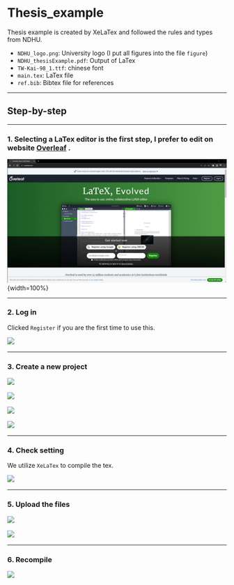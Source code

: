 # Thesis_example

Thesis example is created by XeLaTex and followed the rules and types from NDHU.

* `NDHU_logo.png`: University logo (I put all figures into the file `figure`)
* `NDHU_thesisExample.pdf`: Output of LaTex
* `TW-Kai-98_1.ttf`: chinese font
* `main.tex`: LaTex file
* `ref.bib`: Bibtex file for references

****

## Step-by-step

****

### 1. Selecting a LaTex editor is the first step, I prefer to edit on website [Overleaf](https://www.overleaf.com/) .

![](figure\overleaf_web.jpg){width=100%}

****

### 2. Log in

Clicked `Register` if you are the first time to use this.

![](C:\Yi-Hsin\NDHU_thesisExample\figure\overleaf_login.jpg)

****

### 3. Create a new project

![](C:\Yi-Hsin\NDHU_thesisExample\figure\overleaf_create.jpg)

![](C:\Yi-Hsin\NDHU_thesisExample\figure\overleaf_create_bp.jpg)

![](C:\Yi-Hsin\NDHU_thesisExample\figure\overleaf_project_name.jpg)

![](C:\Yi-Hsin\NDHU_thesisExample\figure\overleaf_editor.jpg)

****

### 4. Check setting

We utilize `XeLaTex` to compile the tex.

![](C:\Yi-Hsin\NDHU_thesisExample\figure\overleaf_setting.jpg)

****

### 5. Upload the files

![](C:\Yi-Hsin\NDHU_thesisExample\figure\overleaf_upload.jpg)

![](C:\Yi-Hsin\NDHU_thesisExample\figure\overleaf_selectfiles.jpg)

****

### 6. Recompile

![](C:\Yi-Hsin\NDHU_thesisExample\figure\overleaf_recompile.jpg)



